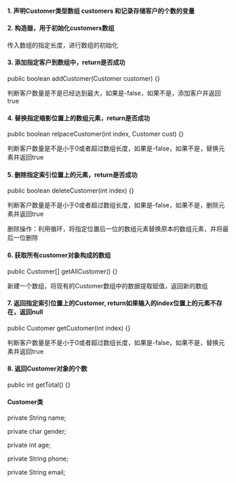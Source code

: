 #### 1. 声明Customer类型数组 customers 和记录存储客户的个数的变量

#### 2. 构造器，用于初始化customers数组

传入数组的指定长度，进行数组的初始化

#### 3. 添加指定客户到数组中，return是否成功

public boolean addCustomer(Customer customer) {}



判断客户数量是不是已经达到最大，如果是-false，如果不是，添加客户并返回true

#### 4. 替换指定缩影位置上的数组元素，return是否成功

public boolean relpaceCustomer(int index, Customer cust) {}



判断客户数量是不是小于0或者超过数组长度，如果是-false，如果不是，替换元素并返回true

#### 5. 删除指定索引位置上的元素，return是否成功

public boolean deleteCustomer(int index) {}



判断客户数量是不是小于0或者超过数组长度，如果是-false，如果不是，删除元素并返回true



删除操作：利用循环，将指定位置后一位的数组元素替换原本的数组元素，并将最后一位删除

#### 6. 获取所有customer对象构成的数组

public Customer[] getAllCustomer() {}



新建一个数组，将现有的Customer数组中的数据提取赋值，返回新的数组

#### 7. 返回指定索引位置上的Customer, return如果输入的index位置上的元素不存在，返回null

public Customer getCustomer(int index) {}



判断客户数量是不是小于0或者超过数组长度，如果是-false，如果不是，替换元素并返回true

#### 8. 返回Customer对象的个数

 public int getTotal() {}



#### Customer类

private String name;

private char gender;

private int age;

private String phone;

private String email;